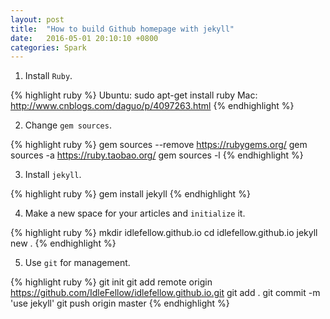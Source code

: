 ```yaml
---
layout: post
title:  "How to build Github homepage with jekyll"
date:   2016-05-01 20:10:10 +0800
categories: Spark
---
```

1. Install `Ruby`.

{% highlight ruby %}
Ubuntu: sudo apt-get install ruby
Mac: http://www.cnblogs.com/daguo/p/4097263.html
{% endhighlight %}

2. Change `gem sources`.

{% highlight ruby %}
gem sources --remove https://rubygems.org/
gem sources -a https://ruby.taobao.org/
gem sources -l
{% endhighlight %}

3. Install `jekyll`.

{% highlight ruby %}
gem install jekyll
{% endhighlight %}

4. Make a new space for your articles and `initialize` it.

{% highlight ruby %}
mkdir idlefellow.github.io
cd idlefellow.github.io
jekyll new .
{% endhighlight %}

5. Use `git` for management.

{% highlight ruby %}
git init
git add remote origin https://github.com/IdleFellow/idlefellow.github.io.git
git add .
git commit -m 'use jekyll'
git push origin master
{% endhighlight %}


